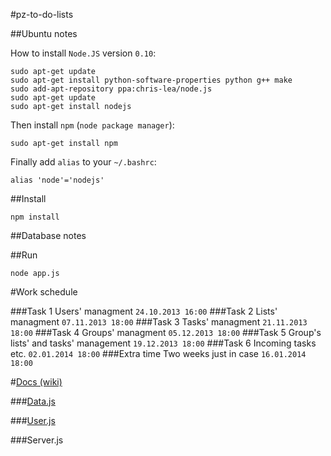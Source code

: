 #pz-to-do-lists

##Ubuntu notes

How to install `Node.JS` version `0.10`:

	sudo apt-get update
	sudo apt-get install python-software-properties python g++ make
	sudo add-apt-repository ppa:chris-lea/node.js
	sudo apt-get update
	sudo apt-get install nodejs

Then install `npm` (`node package manager`):

	sudo apt-get install npm

Finally add `alias` to your `~/.bashrc`:

	alias 'node'='nodejs'

##Install

	npm install

##Database notes

##Run

	node app.js

#Work schedule

###Task 1 
Users' managment `24.10.2013 16:00` 
###Task 2 
Lists' managment `07.11.2013 18:00` 
###Task 3 
Tasks' managment `21.11.2013 18:00` 
###Task 4 
Groups' managment `05.12.2013 18:00` 
###Task 5 
Group's lists' and tasks' management `19.12.2013 18:00` 
###Task 6 
Incoming tasks etc. `02.01.2014 18:00` 
###Extra time 
Two weeks just in case `16.01.2014 18:00`

#[Docs (wiki)](https://github.com/mmotel/pz-to-do-lists/wiki)

###[Data.js](https://github.com/mmotel/pz-to-do-lists/wiki/data-js)

###[User.js](https://github.com/mmotel/pz-to-do-lists/wiki/user-js)

###Server.js
